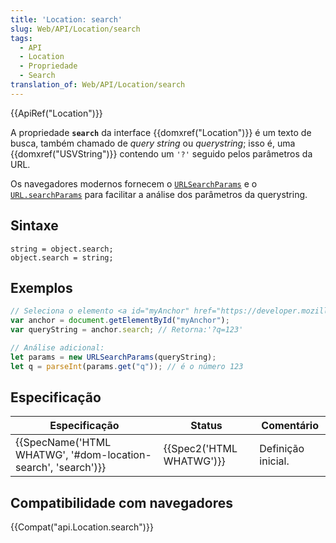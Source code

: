 ```yaml
---
title: 'Location: search'
slug: Web/API/Location/search
tags:
  - API
  - Location
  - Propriedade
  - Search
translation_of: Web/API/Location/search
---
```

{{ApiRef("Location")}}

A propriedade **`search`** da interface {{domxref("Location")}} é um texto de busca, também chamado de _query string_ ou _querystring_; isso é, uma {{domxref("USVString")}} contendo um `'?'` seguido pelos parâmetros da URL.

Os navegadores modernos fornecem o [`URLSearchParams`](/en-US/docs/Web/API/URLSearchParams/get#Examples) e o [`URL.searchParams`](/en-US/docs/Web/API/URL/searchParams#Examples) para facilitar a análise dos parâmetros da querystring.

## Sintaxe

```
string = object.search;
object.search = string;
```

## Exemplos

```js
// Seleciona o elemento <a id="myAnchor" href="https://developer.mozilla.org/en-US/docs/Location.search?q=123">
var anchor = document.getElementById("myAnchor");
var queryString = anchor.search; // Retorna:'?q=123'

// Análise adicional:
let params = new URLSearchParams(queryString);
let q = parseInt(params.get("q")); // é o número 123
```

## Especificação

| Especificação                                                                    | Status                           | Comentário         |
| -------------------------------------------------------------------------------- | -------------------------------- | ------------------ |
| {{SpecName('HTML WHATWG', '#dom-location-search', 'search')}} | {{Spec2('HTML WHATWG')}} | Definição inicial. |

## Compatibilidade com navegadores

{{Compat("api.Location.search")}}
